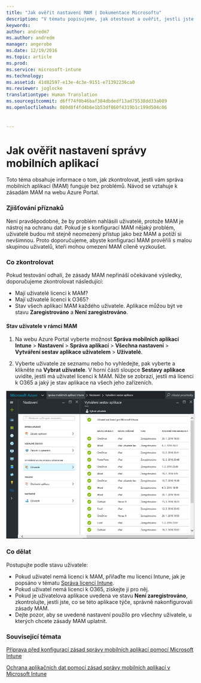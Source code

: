 ```yaml
---
title: "Jak ověřit nastavení MAM | Dokumentace Microsoftu"
description: "V tématu popisujeme, jak otestovat a ověřit, jestli jste správně nastavili zásady MAM a ty fungují podle očekávání."
keywords: 
author: andredm7
ms.author: andredm
manager: angerobe
ms.date: 12/19/2016
ms.topic: article
ms.prod: 
ms.service: microsoft-intune
ms.technology: 
ms.assetid: 41d82597-e13e-4c3e-9151-e71392236ca0
ms.reviewer: joglocke
translationtype: Human Translation
ms.sourcegitcommit: d6ff74f0b46baf384dbdedf13ad75538dd33a089
ms.openlocfilehash: 080d8f4fd4b6e1b53df860f4319b1c199d504c06


---
```


# <a name="validating-your-mobile-application-management-setup"></a>Jak ověřit nastavení správy mobilních aplikací

Toto téma obsahuje informace o tom, jak zkontrolovat, jestli vám správa mobilních aplikací (MAM) funguje bez problémů. Návod se vztahuje k zásadám MAM na webu Azure Portal.

### <a name="checking-for-symptoms"></a>Zjišťování příznaků
Není pravděpodobné, že by problém nahlásili uživatelé, protože MAM je nástroj na ochranu dat. Pokud je s konfigurací MAM nějaký problém, uživatelé budou mít stejně neomezený přístup jako bez MAM a potíží si nevšimnou. Proto doporučujeme, abyste konfiguraci MAM prověřili s malou skupinou uživatelů, kteří mohou omezení MAM cíleně vyzkoušet.


### <a name="what-to-check"></a>Co zkontrolovat

Pokud testování odhalí, že zásady MAM nepřináší očekávané výsledky, doporučujeme zkontrolovat následující:

- Mají uživatelé licenci k MAM?
- Mají uživatelé licenci k O365?
- Stav všech aplikací MAM každého uživatele. Aplikace můžou být ve stavu **Zaregistrováno** a **Není zaregistrováno**.

#### <a name="user-mam-status"></a>Stav uživatele v rámci MAM
1. Na webu Azure Portal vyberte možnost **Správa mobilních aplikací Intune** > **Nastavení** > **Správa aplikací** > **Všechna nastavení** > **Vytváření sestav aplikace uživatelem** > **Uživatelé**.

2. Vyberte uživatele ze seznamu nebo ho vyhledejte, pak vyberte a klikněte na **Vybrat uživatele**. V horní části sloupce **Sestavy aplikace** uvidíte, jestli má uživatel licenci k MAM. Níže se zobrazí, jestli má licenci k O365 a jaký je stav aplikace na všech jeho zařízeních.

![Stav aplikace v rámci MAM](..\media\ts-mam-user-apps.png)

### <a name="what-to-do"></a>Co dělat
Postupujte podle stavu uživatele:

- Pokud uživatel nemá licenci k MAM, přiřaďte mu licenci Intune, jak je popsáno v tématu [Správa licencí Intune](..\get-started\start-with-a-paid-subscription-to-microsoft-intune.md).
- Pokud uživatel nemá licenci k O365, získejte ji pro něj.
- Pokud je uživatelova aplikace uvedena ve stavu **Není zaregistrováno**, zkontrolujte, jestli jste, co se této aplikace týče, správně nakonfigurovali zásady MAM.
- Dejte pozor, aby se uvedené nastavení použilo pro všechny uživatele, u kterých chcete zásady MAM uplatnit.

### <a name="see-also"></a>Související témata
[Příprava před konfigurací zásad správy mobilních aplikací pomocí Microsoft Intune](..\deploy-use\get-ready-to-configure-mobile-app-management-policies-with-microsoft-intune.md)

[Ochrana aplikačních dat pomocí zásad správy mobilních aplikací v Microsoft Intune](..\deploy-use\protect-app-data-using-mobile-app-management-policies-with-microsoft-intune.md)



<!--HONumber=Dec16_HO2-->


